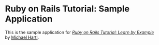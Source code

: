 
# Ruby on Rails Tutorial: Sample Application

This is the sample application for [*Ruby on Rails Tutorial: Learn by Example*](http://railstutorial.org/) by [Michael Hartl](http://michaelhartl.com/).
